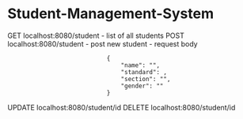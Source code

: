 # Student-Management-System

GET localhost:8080/student - list of all students
POST localhost:8080/student - post new student
                            - request body 
                       
                                {
                                    "name": "",
                                    "standard": ,
                                    "section": "",
                                    "gender": ""
                                }
                                
UPDATE localhost:8080/student/id
DELETE localhost:8080/student/id
